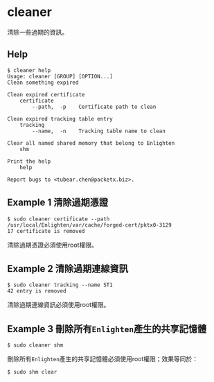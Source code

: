 cleaner
============

清除一些過期的資訊。

Help
-------------

```
$ cleaner help
Usage: cleaner [GROUP] [OPTION...]
Clean something expired

Clean expired certificate
    certificate
        --path,  -p    Certificate path to clean

Clean expired tracking table entry
    tracking
        --name,  -n    Tracking table name to clean

Clear all named shared memory that belong to Enlighten
    shm

Print the help
    help

Report bugs to <tubear.chen@packetx.biz>.
```

Example 1 清除過期憑證
------------

```
$ sudo cleaner certificate --path /usr/local/Enlighten/var/cache/forged-cert/pktx0-3129
17 certificate is removed
```

清除過期憑證必須使用root權限。

Example 2 清除過期連線資訊
-----------

```
$ sudo cleaner tracking --name ST1
42 entry is removed
```

清除過期連線資訊必須使用root權限。

Example 3 刪除所有`Enlighten`產生的共享記憶體
-----------

```
$ sudo cleaner shm
```

刪除所有`Enlighten`產生的共享記憶體必須使用root權限；效果等同於：

```
$ sudo shm clear
```

